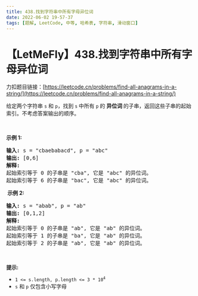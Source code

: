 ```yaml
---
title: 438.找到字符串中所有字母异位词
date: 2022-06-02 19-57-37
tags: [题解, LeetCode, 中等, 哈希表, 字符串, 滑动窗口]
---
```


# 【LetMeFly】438.找到字符串中所有字母异位词

力扣题目链接：[https://leetcode.cn/problems/find-all-anagrams-in-a-string/](https://leetcode.cn/problems/find-all-anagrams-in-a-string/)

<p>给定两个字符串&nbsp;<code>s</code>&nbsp;和 <code>p</code>，找到&nbsp;<code>s</code><strong>&nbsp;</strong>中所有&nbsp;<code>p</code><strong>&nbsp;</strong>的&nbsp;<strong><span data-keyword="anagram">异位词</span>&nbsp;</strong>的子串，返回这些子串的起始索引。不考虑答案输出的顺序。</p>

<p>&nbsp;</p>

<p><strong>示例&nbsp;1:</strong></p>

<pre>
<strong>输入: </strong>s = "cbaebabacd", p = "abc"
<strong>输出: </strong>[0,6]
<strong>解释:</strong>
起始索引等于 0 的子串是 "cba", 它是 "abc" 的异位词。
起始索引等于 6 的子串是 "bac", 它是 "abc" 的异位词。
</pre>

<p><strong>&nbsp;示例 2:</strong></p>

<pre>
<strong>输入: </strong>s = "abab", p = "ab"
<strong>输出: </strong>[0,1,2]
<strong>解释:</strong>
起始索引等于 0 的子串是 "ab", 它是 "ab" 的异位词。
起始索引等于 1 的子串是 "ba", 它是 "ab" 的异位词。
起始索引等于 2 的子串是 "ab", 它是 "ab" 的异位词。
</pre>

<p>&nbsp;</p>

<p><strong>提示:</strong></p>

<ul>
	<li><code>1 &lt;= s.length, p.length &lt;= 3 * 10<sup>4</sup></code></li>
	<li><code>s</code>&nbsp;和&nbsp;<code>p</code>&nbsp;仅包含小写字母</li>
</ul>


    